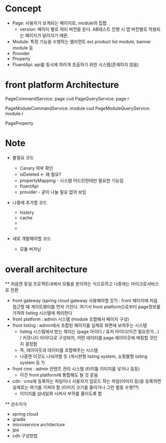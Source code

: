 # Concept
- Page: 사용자가 보게되는 페이지로, module의 집합
  - version: 페이지 별로 여러 버전을 둔다. AB테스트 진행 시 앱 버전별로 적용되는 페이지가 달라지기 때문.
- Module: 특정 기능을 수행하는 엘리먼트 ex) product list module, banner module 등
- Provider 
- Property
- FluentApi: api를 동시에 여러개 호출하기 위한 시스템(존재하지 않음)
                

# front platform Architecture
PageCommandService: page cud
PageQueryService: page r

PageModuleCommandService: module cud
PageModuleQueryService: module r

PageProperty


    
# Note
- 불필요 코드
  - Canary 여부 확인
  - isDeleted <- 왜 필요? 
  - propertyMapping - 시스템 어드민한테만 필요한 기능임 
  - fluentApi
  - provider - 굳이 나눌 필요 없어 보임
    
- 나중에 추가할 코드
  - history
  - cache
  - 
  - 
  
- 새로 개발해야할 코드
  - 모듈 버저닝
    
# overall architecture 
 ** 처음엔 동일 프로젝트내에서 모듈을 분리하는 식으로하고 나중에는 마이크로서비스로 전환
- front gateway (spring cloud gateway 사용해야할 듯?) : front 페이지에 처음 접근할 떄 게이트웨이를 먼저 거친다. 여기서 front platform으로부터 page정보를 가져와 listing 시스템에 쿼리한다
- front platform : admin 시스템 (module 조합해서 페이지 구성)
- front listing : admin에서 조합된 페이지를 실제로 화면에 보여주는 시스템
  - listing 시스템에서 받는 쿼리는 (page 아이디 / 유저 아이디(이건 필요한가...) / 커뮤니티 아이디)로 구성되어, 어떤 데이터를 page 레이아웃에 매핑할 것인지 결정함 
  - 즉, 레이아웃과 데이터를 조합해주는 시스템
  - 나중엔 이것도 나눠야할 듯 (게시판형 listing system, 쇼핑몰형 listing system 등 ?)
- front cms : admin 컨텐츠 관리 시스템 (타이틀 이미지를 넣거나 등등) 
  - 이건 front platform에 통합해도 될 것 같음
- cdn : cms에 등록하는 파일이나 사용자가 업로드 하는 파일(이미지 등)을 등록하면 실제로는 여기를 거쳐야 함 (이미지 크기를 줄이거나 그런 활동 수행??)
  - 이미지를 섬네일화 시켜서 부하를 줄이도록 함


** 선수지식
- spring cloud
- gradle
- microservice architecture
- jpa
- cdn 구성방법
